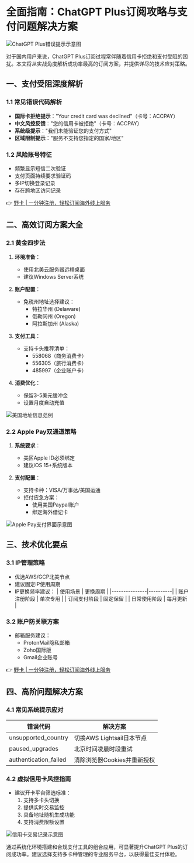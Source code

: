 # 全面指南：ChatGPT Plus订阅攻略与支付问题解决方案

![ChatGPT Plus错误提示示意图](https://bbtdd.com/wp-content/uploads/img/18462345.webp)

对于国内用户来说，ChatGPT Plus订阅过程常伴随着信用卡拒绝和支付受阻的困扰。本文将从实战角度解析成功率最高的订阅方案，并提供详尽的技术应对策略。

## 一、支付受阻深度解析
### 1.1 常见错误代码解析
- **国际卡拒绝提示**："Your credit card was declined"（卡号：ACCPAY）
- **中文风控反馈**："您的信用卡被拒绝"（卡号：ACCPAY）
- **系统级提示**："我们未能验证您的支付方式"
- **区域限制提示**："服务不支持您指定的国家/地区"

### 1.2 风险账号特征
- 频繁显示短信二次验证
- 支付页面持续要求验证码
- 多IP切换登录记录
- 存在跨地区访问记录

👉 [野卡 | 一分钟注册，轻松订阅海外线上服务](https://bbtdd.com/yeka)

## 二、高效订阅方案大全
### 2.1 黄金四步法
1. **环境准备**：
   - 使用北美云服务器远程桌面
   - 建议Windows Server系统

2. **账户配置**：
   - 免税州地址选择建议：
     - 特拉华州 (Delaware)
     - 俄勒冈州 (Oregon)
     - 阿拉斯加州 (Alaska)

3. **支付工具**：
   - 支持卡头推荐清单：
     - 558068（商务消费卡）
     - 556305（旅行消费卡）
     - 485997（企业账户卡）

4. **消费优化**：
   - 保留3-5美元缓冲金
   - 设置月度自动充值

![美国地址信息范例](https://bbtdd.com/wp-content/uploads/img/5698640267.webp)

### 2.2 Apple Pay双通道策略
1. **系统要求**：
   - 美区Apple ID必须绑定
   - 建议iOS 15+系统版本

2. **支付配置**：
   - 支持卡种：VISA/万事达/美国运通
   - 拒付应急方案：
     - 使用美国Paypal账户
     - 绑定海外借记卡

![Apple Pay支付界面示意图](https://bbtdd.com/wp-content/uploads/img/8020252890739.webp)

## 三、技术优化要点
### 3.1 IP管理策略
- 优选AWS/GCP北美节点
- 建议固定IP使用周期
- IP更换频率建议：
  | 使用场景      | 更换周期 |
  |---------------|----------|
  | 账户注册阶段  | 单次专用 |
  | 订阅支付阶段  | 固定保留 |
  | 日常使用阶段  | 每月更新 |

### 3.2 账户防关联方案
- 邮箱服务建议：
  - ProtonMail隐私邮箱
  - Zoho国际版
  - Gmail企业账号

👉 [野卡 | 一分钟注册，轻松订阅海外线上服务](https://bbtdd.com/yeka)

## 四、高阶问题解决方案
### 4.1 常见系统提示应对
| 错误代码                         | 解决方案                                  |
|----------------------------------|-----------------------------------------|
| unsupported_country              | 切换AWS Lightsail日本节点                |
| paused_upgrades                  | 北京时间凌晨时段重试                     |
| authentication_failed            | 清除浏览器Cookies并重新授权              |

### 4.2 虚拟信用卡风控指南
- 建议开卡平台筛选标准：
  1. 支持多卡头切换
  2. 提供实时交易监控
  3. 具备地址随机生成功能
  4. 支持消费限额设置

![信用卡交易记录示意图](https://bbtdd.com/wp-content/uploads/img/6989777266816623.webp)

通过系统化环境搭建和合规支付工具的组合应用，可显著提升ChatGPT Plus的订阅成功率。建议选择支持多卡种管理的专业服务平台，以获得最佳支付体验。